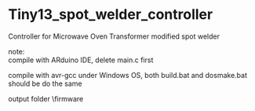 # Tiny13_spot_welder_controller
Controller for Microwave Oven Transformer modified spot welder  

note:  
compile with ARduino IDE, delete main.c first  

compile with avr-gcc under Windows OS, both build.bat and dosmake.bat should be do the same  

output folder \firmware  
